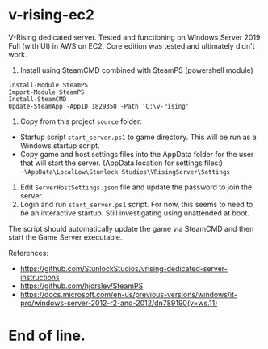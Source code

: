 # v-rising-ec2
V-Rising dedicated server. Tested and functioning on Windows Server 2019 Full (with UI) in AWS on EC2. Core edition was tested and ultimately didn't work.

1. Install using SteamCMD combined with SteamPS (powershell module)
```
Install-Module SteamPS
Import-Module SteamPS
Install-SteamCMD
Update-SteamApp -AppID 1829350 -Path 'C:\v-rising' 
```

1. Copy from this project `source` folder:
- Startup script `start_server.ps1` to game directory. This will be run as a Windows startup script.
- Copy game and host settings files into the AppData folder for the user that will start the server.
(AppData location for settings files:)
`~\AppData\LocalLow\Stunlock Studios\VRisingServer\Settings`

1. Edit `ServerHostSettings.json` file and update the password to join the server.
1. Login and run `start_server.ps1` script. For now, this seems to need to be an interactive startup. Still investigating using unattended at boot.

The script should automatically update the game via SteamCMD and then start the Game Server executable.

References:
- https://github.com/StunlockStudios/vrising-dedicated-server-instructions
- https://github.com/hjorslev/SteamPS
- https://docs.microsoft.com/en-us/previous-versions/windows/it-pro/windows-server-2012-r2-and-2012/dn789190(v=ws.11)

# End of line.